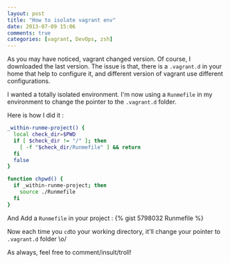 ```yaml
---
layout: post
title: "How to isolate vagrant env"
date: 2013-07-09 15:06
comments: true
categories: [vagrant, DevOps, zsh]
---
```


As you may have noticed, vagrant changed version. Of course, I downloaded the last version. The issue is that, there is a `.vagrant.d` in your home that help to configure it, and different version of vagrant use different configurations.

I wanted a totally isolated environment. I'm now using a `Runmefile` in my environment to change the pointer to the `.vagrant.d` folder.

<!-- more -->

Here is how I did it :

``` bash Add a hook in your .zshrc https://github.com/pierreozoux/dotfiles/blob/master/zshrc#L76 my .zshrc
_within-runme-project() {
  local check_dir=$PWD
  if [ $check_dir != "/" ]; then
    [ -f "$check_dir/Runmefile" ] && return
  fi
  false
}

function chpwd() {
  if _within-runme-project; then
    source ./Runmefile
  fi
}
```

And Add a `Runmefile` in your project :
{% gist 5798032 Runmefile %}

Now each time you `cd`to your working directory, it'll change your pointer to `.vagrant.d` folder \o/

As always, feel free to comment/insult/troll!
